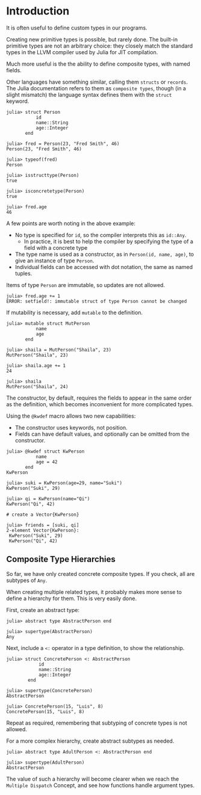 # Introduction

It is often useful to define custom types in our programs.

Creating new primitive types is possible, but rarely done.
The built-in primitive types are not an arbitrary choice: they closely match the standard types in the LLVM compiler used by Julia for JIT compilation.

Much more useful is the the ability to define composite types, with named fields.

Other languages have something similar, calling them `structs` or `records`.
The Julia documentation refers to them as `composite types`, though (in a slight mismatch) the language syntax defines them with the `struct` keyword.

```julia-repl
julia> struct Person
           id
           name::String
           age::Integer
       end

julia> fred = Person(23, "Fred Smith", 46)
Person(23, "Fred Smith", 46)

julia> typeof(fred)
Person

julia> isstructtype(Person)
true

julia> isconcretetype(Person)
true

julia> fred.age
46
```

A few points are worth noting in the above example:

- No type is specified for `id`, so the compiler interprets this as `id::Any`.
  - In practice, it is best to help the compiler by specifying the type of a field with a concrete type
- The type name is used as a constructor, as in `Person(id, name, age)`, to give an instance of type `Person`.
- Individual fields can be accessed with dot notation, the same as named tuples.

Items of type `Person` are immutable, so updates are not allowed.

```julia-repl
julia> fred.age += 1
ERROR: setfield!: immutable struct of type Person cannot be changed
```

If mutability is necessary, add `mutable` to the definition.

```julia-repl
julia> mutable struct MutPerson
           name
           age
       end

julia> shaila = MutPerson("Shaila", 23)
MutPerson("Shaila", 23)

julia> shaila.age += 1
24

julia> shaila
MutPerson("Shaila", 24)
```

The constructor, by default, requires the fields to appear in the same order as the definition, which becomes inconvenient for more complicated types.

Using the `@kwdef` macro allows two new capabilities:

- The constructor uses keywords, not position.
- Fields can have default values, and optionally can be omitted from the constructor.

```julia-repl
julia> @kwdef struct KwPerson
           name
           age = 42
       end
KwPerson

julia> suki = KwPerson(age=29, name="Suki")
KwPerson("Suki", 29)

julia> qi = KwPerson(name="Qi")
KwPerson("Qi", 42)

# create a Vector{KwPerson}

julia> friends = [suki, qi]
2-element Vector{KwPerson}:
 KwPerson("Suki", 29)
 KwPerson("Qi", 42)
```

## Composite Type Hierarchies

So far, we have only created concrete composite types.
If you check, all are subtypes of `Any`.

When creating multiple related types, it probably makes more sense to define a hierarchy for them.
This is very easily done.

First, create an abstract type:

```julia-repl
julia> abstract type AbstractPerson end

julia> supertype(AbstractPerson)
Any
```

Next, include a `<:` operator in a type definition, to show the relationship.

```julia-repl
julia> struct ConcretePerson <: AbstractPerson
            id
            name::String
            age::Integer
        end

julia> supertype(ConcretePerson)
AbstractPerson

julia> ConcretePerson(15, "Luis", 8)
ConcretePerson(15, "Luis", 8)
```

Repeat as required, remembering that subtyping of concrete types is not allowed.

For a more complex hierarchy, create abstract subtypes as needed.

```julia-repl
julia> abstract type AdultPerson <: AbstractPerson end

julia> supertype(AdultPerson)
AbstractPerson
```

The value of such a hierarchy will become clearer when we reach the `Multiple Dispatch` Concept, and see how functions handle argument types.
